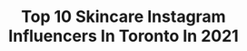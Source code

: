 ---
title: Top 10 Skincare Instagram Influencers In Toronto In 2021
description: >-
  Find top skincare Instagram influencers in Toronto in 2021. Most popular hashtags: #skincare #skincareroutine #toronto #makeup.
platform: Instagram
hits: 78
text_top: Discover the most popular Instagram accounts on inBeat.
text_bottom: Our database aggregates 78 Instagram influencers like this in Toronto, Canada for you to contact.
profiles:
  - username: "klumsyclosett"
    fullname: >-
      A S H N A
    bio: >-
      🇨🇦 Toronto ✉️ klumsyclosett@hotmail.com 💪🏽 FITNESS @ashnaub 🎼 TikTok - Klumsyclosett 🎥 MY YOUTUBE CHANNEL (klumsyclosett)
    location: "Canada"
    followers: 263073
    engagement: 173
    commentsToLikes: 0.012958
    id: ck8t8fwvckbdq0j78iqrkhw2w
    verified: false
    hashtags: "#glowymakeup, #skincare, #toronto, #makeuptutorial"
  - username: "the_velvetlife"
    fullname: >-
      Preet | The Velvet Life
    bio: >-
      #LuxuryBeauty from the 'eye' and 'pen' of an IT nerd. Beauty Addict since 2014 Mom of 👫 Based in 🇨🇦 My website👇👇
    location: "Canada"
    followers: 40591
    engagement: 147
    commentsToLikes: 0.059315
    id: ck5q11lu78tqz0i11roeszwno
    verified: false
    hashtags: "#skincaretreatment, #antiaging, #skincaremusthave, #luxurybeauty"
  - username: "allinefeitosa"
    fullname: >-
      Alline Feitosa| no Canada📍🇨🇦
    bio: >-
      🌎 Brasileira morando fora. ✈️ Dou dicas de viagem 📚 Te ajudo a programar seu #intercâmbio ✨ Te motivo a realizar seus sonhos @estudandonocanada 🇨🇦
    location: "Canada"
    followers: 41094
    engagement: 143
    commentsToLikes: 0.080894
    id: ckap4cqz86rdt0i780pfnt70u
    verified: false
    hashtags: "#canadaparabrasileiros, #brasileirosporai, #brasileirospelomundo, #interc"
  - username: "matthew.giuffrida"
    fullname: >-
      Matthew Giuffrida
    bio: >-
      𝗣𝘂𝘁𝘁𝗶𝗻𝗴 𝘀𝗺𝗶𝗹𝗲𝘀 𝗼𝗻 𝗳𝗮𝗰𝗲𝘀 𝘀𝗶𝗻𝗰𝗲 𝟭𝟵𝟵𝟲! Tik Tok | Youtube | Facebook | Instagram •Email For Business/Collaboration Inquiries•
    location: "Canada"
    followers: 36514
    engagement: 391
    commentsToLikes: 0.082861
    id: ck6ug7d0g1ceu0j71i3rml2sf
    verified: false
    hashtags: "#ottawa, #brudder, #codered, #montreal"
  - username: "maisha667"
    fullname: >-
      Maisha C
    bio: >-
      🇨🇦🥊🖊❤️🌱 Snap👻- maisha667 📩- maisha.667@hotmail.com
    location: "Canada"
    followers: 107526
    engagement: 174
    commentsToLikes: 0.044948
    id: ck139to9ln26j0i1983r50zxp
    verified: false
    hashtags: "#revolvesummer, #sports, #revolve, #sportsbetting"
  - username: "curls_n_tings"
    fullname: >-
      Abeer Mo
    bio: >-
      Natural hair. 3c Curls. Makeup. Skincare. 📍Toronto, Canada 📩 curlsntings@gmail.com #curlsntings Youtube
    location: "Canada"
    followers: 22464
    engagement: 210
    commentsToLikes: 0.054753
    id: ck8svr2j0ce2i0j78lydbs7x6
    verified: false
    hashtags: "#washandgo, #curlsntings, #naturalhair, #curls"
  - username: "skinbyjess"
    fullname: >-
      skinbyjess
    bio: >-
      Skincare • Beauty • Wellness 🤍 Think of me as your bff who tries a bunch of shit so you dont have to 🤍
    location: "Canada"
    followers: 2518
    engagement: 1048
    commentsToLikes: 0.204314
    id: ck6udx76anmsi0j71dlbddbw2
    verified: false
    hashtags: "#intothegloss, #skincarejunkie, #skincareroutine, #drunkelephant"
  - username: "kimberlyamy_"
    fullname: >-
      Kimberly ॐ
    bio: >-
      Caribbean Girl☀🌴 St.Lucia 🇱🇨, West Indies 🐠🏄 DM for promo 📥 #CaribbeanBeauties #WavemakerPhotography #WavemakerProductions #WavemakerBooth
    location: "Canada"
    followers: 12409
    engagement: 1214
    commentsToLikes: 0.026682
    id: ck15takcmh58e0i19w4azyk6x
    verified: false
    hashtags: "#stlucia, #wavemakerphotography, #curlybeauties, #758naturals"
  - username: "its_jennj"
    fullname: >-
      Jenn | 4C Natural Hair
    bio: >-
      Hair + Beauty + Lifestyle I’ll help you live your best life while looking your best 👏🏽💃🏽 📍Canada 🎬YouTube: 110k Jenn@itsjennj.com ✨ #4chair Videos👇🏽✨
    location: "Canada"
    followers: 26121
    engagement: 500
    commentsToLikes: 0.049188
    id: ck14h8hhb92fw0i19a6im80f2
    verified: false
    hashtags: "#blackhaircare, #protectivestyles, #4chair, #kinkycoily"
  - username: "minaabeautyy"
    fullname: >-
      Mina ♡ | Makeup & Hair Artist
    bio: >-
      ↓ Bookings / PR ↓ workyousufzai@gmail.com Offering 1-ON-1 Makeup Classes Toronto, Ontario
    location: "Canada"
    followers: 105203
    engagement: 328
    commentsToLikes: 0.106981
    id: ck6tiby590fgg0j71al8habhx
    verified: false
    hashtags: "#wakeupandmakeup, #benefitcosmetics, #eotd, #weddingmakeupartist"
---